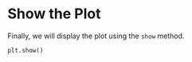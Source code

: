 # Show the Plot

Finally, we will display the plot using the `show` method.

```python
plt.show()
```
